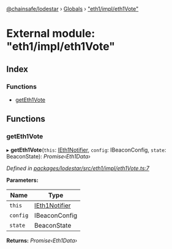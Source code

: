 [@chainsafe/lodestar](../README.md) › [Globals](../globals.md) › ["eth1/impl/eth1Vote"](_eth1_impl_eth1vote_.md)

# External module: "eth1/impl/eth1Vote"

## Index

### Functions

* [getEth1Vote](_eth1_impl_eth1vote_.md#geteth1vote)

## Functions

###  getEth1Vote

▸ **getEth1Vote**(`this`: [IEth1Notifier](../interfaces/_eth1_interface_.ieth1notifier.md), `config`: IBeaconConfig, `state`: BeaconState): *Promise‹Eth1Data›*

*Defined in [packages/lodestar/src/eth1/impl/eth1Vote.ts:7](https://github.com/ChainSafe/lodestar/blob/c806550/packages/lodestar/src/eth1/impl/eth1Vote.ts#L7)*

**Parameters:**

Name | Type |
------ | ------ |
`this` | [IEth1Notifier](../interfaces/_eth1_interface_.ieth1notifier.md) |
`config` | IBeaconConfig |
`state` | BeaconState |

**Returns:** *Promise‹Eth1Data›*

